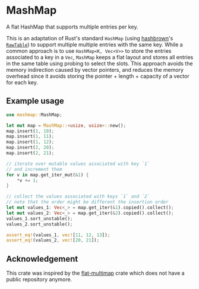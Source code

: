 # MashMap

A flat HashMap that supports multiple entries per key.

This is an adaptation of Rust's standard `HashMap` (using [hashbrown](https://github.com/rust-lang/hashbrown)'s [`RawTable`](https://docs.rs/hashbrown/latest/hashbrown/raw/struct.RawTable.html)) to support multiple multiple entries with the same key.
While a common approach is to use `HashMap<K, Vec<V>>` to store the entries associated to a key in a `Vec`, `MashMap` keeps a flat layout and stores all entries in the same table using probing to select the slots.
This approach avoids the memory indirection caused by vector pointers, and reduces the memory overhead since it avoids storing the pointer + length + capacity of a vector for each key.

## Example usage

```rs
use mashmap::MashMap;

let mut map = MashMap::<usize, usize>::new();
map.insert(1, 10);
map.insert(1, 11);
map.insert(1, 12);
map.insert(2, 20);
map.insert(2, 21);

// iterate over mutable values associated with key `1`
// and increment them
for v in map.get_iter_mut(&1) {
    *v += 1;
}

// collect the values associated with keys `1` and `2`
// note that the order might be different the insertion order
let mut values_1: Vec<_> = map.get_iter(&1).copied().collect();
let mut values_2: Vec<_> = map.get_iter(&2).copied().collect();
values_1.sort_unstable();
values_2.sort_unstable();

assert_eq!(values_1, vec![11, 12, 13]);
assert_eq!(values_2, vec![20, 21]);
```

## Acknowledgement

This crate was inspired by the [flat-multimap](https://crates.io/crates/flat-multimap) crate which does not have a public repository anymore.
